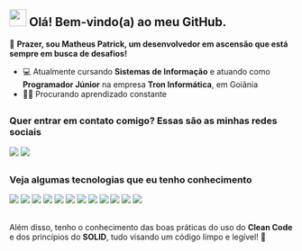## <img src="https://emojis.slackmojis.com/emojis/images/1531849430/4246/blob-sunglasses.gif?1531849430" width="30"/> Olá! Bem-vindo(a) ao meu GitHub.

👋 **Prazer, sou Matheus Patrick, um desenvolvedor em ascensão que está sempre em busca de desafios!**
- 💻 Atualmente cursando **Sistemas de Informação** e atuando como **Programador Júnior** na empresa **Tron Informática**, em Goiânia
- 👨‍💻 Procurando aprendizado constante

##

### Quer entrar em contato comigo? Essas são as minhas redes sociais
  
<a href="https://www.linkedin.com/in/mpatrickaires/"><img src="https://img.shields.io/badge/LinkedIn-0077B5?style=for-the-badge&logo=linkedin&logoColor=white"></a>
<a href="mailto:mpatrickaires@gmail.com"><img src="https://img.shields.io/badge/Gmail-D14836?style=for-the-badge&logo=gmail&logoColor=white"></a>

##

### Veja algumas tecnologias que eu tenho conhecimento
<div>
  <img src="https://img.shields.io/badge/javascript-%23323330.svg?style=for-the-badge&logo=javascript&logoColor=%23F7DF1E">
  <img src="https://img.shields.io/badge/java-%23ED8B00.svg?style=for-the-badge&logo=java&logoColor=white">
  <img src="https://img.shields.io/badge/python-3670A0?style=for-the-badge&logo=python&logoColor=ffdd54">
  <img src="https://img.shields.io/badge/c%23-%23239120.svg?style=for-the-badge&logo=c-sharp&logoColor=white">
  <img src="https://img.shields.io/badge/react-%2320232a.svg?style=for-the-badge&logo=react&logoColor=%2361DAFB">
  <img src="https://img.shields.io/badge/React_Native-20232A?style=for-the-badge&logo=react&logoColor=61DAFB">
  <img src="https://img.shields.io/badge/React_Native-20232A?style=for-the-badge&logo=react&logoColor=61DAFB">
  <img src="https://img.shields.io/badge/Delphi-B22222?style=for-the-badge&logo=delphi&logoColor=white">
  <img src="https://img.shields.io/badge/mysql-%2300f.svg?style=for-the-badge&logo=mysql&logoColor=white">
  <img src="https://img.shields.io/badge/html5-%23E34F26.svg?style=for-the-badge&logo=html5&logoColor=white">
  <img src="https://img.shields.io/badge/css3-%231572B6.svg?style=for-the-badge&logo=css3&logoColor=white">
  <img src="https://img.shields.io/badge/git-%23F05033.svg?style=for-the-badge&logo=git&logoColor=white">
<div>
  
<br>

Além disso, tenho o conhecimento das boas práticas do uso do **Clean Code** e dos princípios do **SOLID**, tudo visando um código limpo e legível! :broom: 
